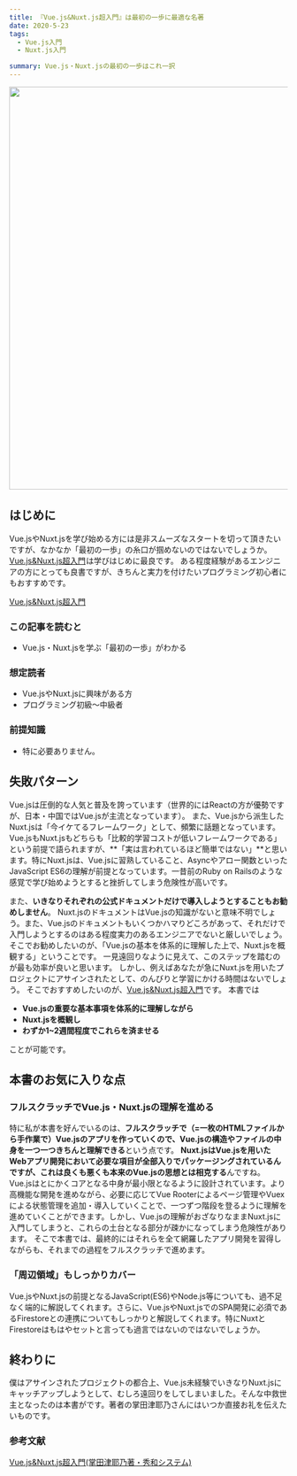 ```yaml
---
title: 『Vue.js&Nuxt.js超入門』は最初の一歩に最適な名著
date: 2020-5-23
tags: 
  - Vue.js入門
  - Nuxt.js入門

summary: Vue.js・Nuxt.jsの最初の一歩はこれ一択
---
```


<a href="//af.moshimo.com/af/c/click?a_id=2000411&p_id=2520&pc_id=5570&pl_id=32576&guid=ON" target= "_blank" rel="nofollow"><img src="//image.moshimo.com/af-img/1916/000000032576.png" width="728" height="auto" style="border:none;"></a><img src="//i.moshimo.com/af/i/impression?a_id=2000411&p_id=2520&pc_id=5570&pl_id=32576" width="1" height="1" style="border:none;">

## はじめに
Vue.jsやNuxt.jsを学び始める方には是非スムーズなスタートを切って頂きたいですが、なかなか「最初の一歩」の糸口が掴めないのではないでしょうか。<a href="//af.moshimo.com/af/c/click?a_id=1875799&amp;p_id=170&amp;pc_id=185&amp;pl_id=4062&amp;url=https%3A%2F%2Fwww.amazon.co.jp%2Fdp%2FB07X6F1C2P" rel="nofollow">Vue.js&amp;Nuxt.js超入門</a><img src="//i.moshimo.com/af/i/impression?a_id=1875799&amp;p_id=170&amp;pc_id=185&amp;pl_id=4062" alt="" width="1" height="1" style="border: 0px;" />は学びはじめに最良です。
ある程度経験があるエンジニアの方にとっても良書ですが、きちんと実力を付けたいプログラミング初心者にもおすすめです。

<a href="//af.moshimo.com/af/c/click?a_id=1875799&amp;p_id=170&amp;pc_id=185&amp;pl_id=4062&amp;url=https%3A%2F%2Fwww.amazon.co.jp%2Fdp%2FB07X6F1C2P" rel="nofollow"><img src="https://images-fe.ssl-images-amazon.com/images/I/51eFKoSgx5L._SL160_.jpg" alt="" style="border: none;" /><br />Vue.js&amp;Nuxt.js超入門</a><img src="//i.moshimo.com/af/i/impression?a_id=1875799&amp;p_id=170&amp;pc_id=185&amp;pl_id=4062" alt="" width="1" height="1" style="border: 0px;" />

### この記事を読むと
- Vue.js・Nuxt.jsを学ぶ「最初の一歩」がわかる

### 想定読者

- Vue.jsやNuxt.jsに興味がある方
- プログラミング初級〜中級者


### 前提知識

- 特に必要ありません。


## 失敗パターン
Vue.jsは圧倒的な人気と普及を誇っています（世界的にはReactの方が優勢ですが、日本・中国ではVue.jsが主流となっています）。
また、Vue.jsから派生したNuxt.jsは「今イケてるフレームワーク」として、頻繁に話題となっています。
Vue.jsもNuxt.jsもどちらも「比較的学習コストが低いフレームワークである」という前提で語られますが、**「実は言われているほど簡単ではない」**と思います。特にNuxt.jsは、Vue.jsに習熟していること、Asyncやアロー関数といったJavaScript ES6の理解が前提となっています。一昔前のRuby on Railsのような感覚で学び始めようとすると挫折してしまう危険性が高いです。

また、**いきなりそれぞれの公式ドキュメントだけで導入しようとすることもお勧めしません**。
Nuxt.jsのドキュメントはVue.jsの知識がないと意味不明でしょう。また、Vue.jsのドキュメントもいくつかハマりどころがあって、それだけで入門しようとするのはある程度実力のあるエンジニアでないと厳しいでしょう。
そこでお勧めしたいのが、「Vue.jsの基本を体系的に理解した上で、Nuxt.jsを概観する」ということです。
一見遠回りなように見えて、このステップを踏むのが最も効率が良いと思います。
しかし、例えばあなたが急にNuxt.jsを用いたプロジェクトにアサインされたとして、のんびりと学習にかける時間はないでしょう。
そこでおすすめしたいのが、<a href="//af.moshimo.com/af/c/click?a_id=1875799&amp;p_id=170&amp;pc_id=185&amp;pl_id=4062&amp;url=https%3A%2F%2Fwww.amazon.co.jp%2Fdp%2FB07X6F1C2P" rel="nofollow">Vue.js&amp;Nuxt.js超入門</a><img src="//i.moshimo.com/af/i/impression?a_id=1875799&amp;p_id=170&amp;pc_id=185&amp;pl_id=4062" alt="" width="1" height="1" style="border: 0px;" />です。
本書では
- **Vue.jsの重要な基本事項を体系的に理解しながら**
- **Nuxt.jsを概観し**
- **わずか1~2週間程度でこれらを済ませる**

ことが可能です。

## 本書のお気に入りな点
### フルスクラッチでVue.js・Nuxt.jsの理解を進める
特に私が本書を好んでいるのは、**フルスクラッチで（=一枚のHTMLファイルから手作業で）Vue.jsのアプリを作っていくので、Vue.jsの構造やファイルの中身を一つ一つきちんと理解できる**という点です。
**Nuxt.jsはVue.jsを用いたWebアプリ開発において必要な項目が全部入りでパッケージングされているんですが、これは良くも悪くも本来のVue.jsの思想とは相克する**んですね。
Vue.jsはとにかくコアとなる中身が最小限となるように設計されています。より高機能な開発を進めながら、必要に応じてVue Rooterによるページ管理やVuexによる状態管理を追加・導入していくことで、一つずつ階段を登るように理解を進めていくことができます。しかし、Vue.jsの理解がおざなりなままNuxt.jsに入門してしまうと、これらの土台となる部分が疎かになってしまう危険性があります。
そこで本書では、最終的にはそれらを全て網羅したアプリ開発を習得しながらも、それまでの過程をフルスクラッチで進めます。

### 「周辺領域」もしっかりカバー
Vue.jsやNuxt.jsの前提となるJavaScript(ES6)やNode.js等についても、過不足なく端的に解説してくれます。さらに、Vue.jsやNuxt.jsでのSPA開発に必須であるFirestoreとの連携についてもしっかりと解説してくれます。特にNuxtとFirestoreはもはやセットと言っても過言ではないのではないでしょうか。

## 終わりに
僕はアサインされたプロジェクトの都合上、Vue.js未経験でいきなりNuxt.jsにキャッチアップしようとして、むしろ遠回りをしてしまいました。そんな中救世主となったのは本書がです。著者の掌田津耶乃さんにはいつか直接お礼を伝えたいものです。



### 参考文献
<a href="//af.moshimo.com/af/c/click?a_id=1875799&amp;p_id=170&amp;pc_id=185&amp;pl_id=4062&amp;url=https%3A%2F%2Fwww.amazon.co.jp%2Fdp%2FB07X6F1C2P" rel="nofollow"><img src="https://images-fe.ssl-images-amazon.com/images/I/51eFKoSgx5L._SL160_.jpg" alt="" style="border: none;" /><br />Vue.js&amp;Nuxt.js超入門(掌田津耶乃著・秀和システム)</a><img src="//i.moshimo.com/af/i/impression?a_id=1875799&amp;p_id=170&amp;pc_id=185&amp;pl_id=4062" alt="" width="1" height="1" style="border: 0px;" />
